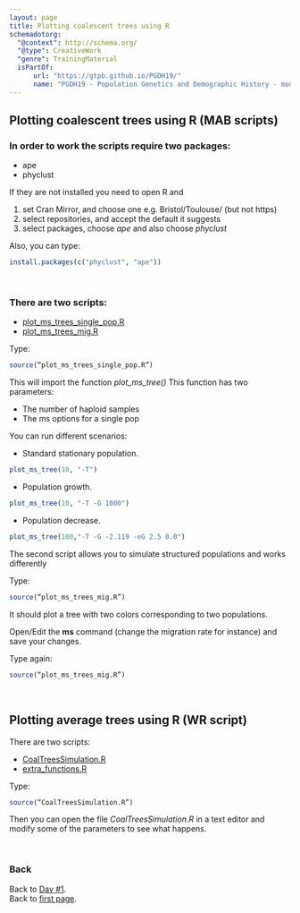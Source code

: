 ```yaml
---
layout: page
title: Plotting coalescent trees using R
schemadotorg:
  "@context": http://schema.org/
  "@type": CreativeWork
  "genre": TrainingMaterial
  isPartOf:
      url: "https://gtpb.github.io/PGDH19/"
      name: "PGDH19 - Population Genetics and Demographic History - model-base aproaches"
---
```


## Plotting coalescent trees using R (MAB scripts)

### In order to work the scripts require two packages:
* ape
* phyclust

If they are not installed you need to open R and

1. set Cran Mirror, and choose one e.g. Bristol/Toulouse/ (but not https)
2. select repositories, and accept the default it suggests
3. select packages, choose *ape* and also choose *phyclust*

Also, you can type:
```R
install.packages(c("phyclust", "ape"))
```

<br/>

### There are two scripts:
* [plot_ms_trees_single_pop.R](../src/R/plot_ms_trees_single_pop.R)
* [plot_ms_trees_mig.R](../src/R/plot_ms_trees_mig.R)

Type:
```R
source(“plot_ms_trees_single_pop.R”)
```
This will import the function *plot_ms_tree()*
This function has two parameters:
* The number of haploid samples
* The ms options for a single pop

You can run different scenarios:
* Standard stationary population.
```R
plot_ms_tree(10, "-T")
```
* Population growth.
```R
plot_ms_tree(10, "-T -G 1000")
```
* Population decrease.
```R
plot_ms_tree(100,"-T -G -2.119 -eG 2.5 0.0")
```

The second script allows you to simulate structured populations and works differently

Type:
```R
source(“plot_ms_trees_mig.R”)
```
It should plot a tree with two colors corresponding to two populations.

Open/Edit the **ms** command (change the migration rate for instance) and save your changes.

Type again:
```R
source(“plot_ms_trees_mig.R”)
```

<br/>

## Plotting average trees using R (WR script)

There are two scripts:
* [CoalTreesSimulation.R](../src/R/CoalTreesSimulation.R)
* [extra_functions.R](../src/R/extra_functions.R)

Type:
```R
source(“CoalTreesSimulation.R”)
```

Then you can open the file *CoalTreesSimulation.R* in a text editor and modify some of the parameters to see what happens.

<br/>

### Back

Back to [Day #1](./Day1_coalescent.md).   
Back to [first page](../index.md).

